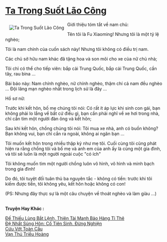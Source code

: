 <a href="https://truyentiki.com/ta-trong-suot-lao-cong.31944/" title="Ta Trong Suốt Lão Công"><h1>Ta Trong Suốt Lão Công</h1></a><div style="display:table"><img align="right" style="float: left; padding: 10px;" src="https://truyentiki.com/a/img/str/src/31944.jpg" alt="Ta Trong Suốt Lão Công">Giới thiệu tóm tắt về nam chủ: <p></p> Tên tôi là Fu Xiaoming! Nhưng tôi là một tỷ lệ nghèo; <p></p> Tôi là nam chính của cuốn sách này! Nhưng tôi không có điều trị nam. <p></p> Các chủ sở hữu nam khác đã tặng hoa và son môi cho xe của nữ chủ nhà; <p></p> Tôi chỉ có thể cho tiếp viên: bắp cải Trung Quốc, bắp cải Trung Quốc, cần tây, rau bina ... <p></p> Bài báo này: Nam chính nghèo, nữ chính nghèo, thậm chí cả nam đều nghèo ... Đội lãng mạn nghèo nhất trong lịch sử là đây ... <p></p> Hồ sơ nữ: <p></p> Trước khi kết hôn, bố mẹ chúng tôi nói: Có rất ít áp lực khi sinh con gái, bạn không phải lo lắng về bất cứ điều gì, bạn cần phải nghĩ về xe hơi trong nhà, chỉ cần tìm một người đàn ông và kết hôn; <p></p> Sau khi kết hôn, chồng chúng tôi nói: Tôi mua xe nhà, anh có buồn không? Bạn không vui, bạn chỉ cần ra ngoài, không ai ngăn bạn ... <p></p> Tôi muốn kết hôn trong nhiều thập kỷ như mẹ tôi. Cuối cùng tôi cũng phát hiện ra rằng chồng tôi và bố mẹ và anh em của anh ấy là cùng một gia đình, và tôi sẽ luôn là một người ngoài cuộc "có ích" <p></p> Tôi không muốn tìm một người chồng luôn vô hình, vô hình và minh bạch trong gia đình! <p></p> Do đó, tôi tuyệt đối tuân thủ ba nguyên tắc - không có tiền: trước khi tôi kiếm được tiền, tôi không yêu, kết hôn hoặc không có con! <p></p> (PS: Nhưng đây thực sự là một câu chuyện về thoát nghèo và làm giàu ...)</div><p><br><b>Truyện Hay Khác :</b></p><a href="https://truyentiki.com/de-thieu-lung-bat-lenh-thien-tai-manh-bao-hang-ti-the.31943/" alt="Đế Thiếu Lùng Bắt Lệnh, Thiên Tài Manh Bảo Hàng Tỉ Thê">Đế Thiếu Lùng Bắt Lệnh, Thiên Tài Manh Bảo Hàng Tỉ Thê</a><br/><a href="https://github.com/nownovels/topcv/tree/master/truyenhay/31518/README.md" alt="Đệ Nhất Sủng Hôn: Cố Tiên Sinh, Đừng Nghiện">Đệ Nhất Sủng Hôn: Cố Tiên Sinh, Đừng Nghiện</a><br/><a href="https://github.com/nownovels/top500/tree/master/truyenhay/33905/" alt="Cứu Vớt Toàn Cầu">Cứu Vớt Toàn Cầu</a><br/><a href="https://github.com/nownovels/top500/tree/master/truyenhay/33649/" alt="Vạn Thú Triều Hoàng">Vạn Thú Triều Hoàng</a><br/>